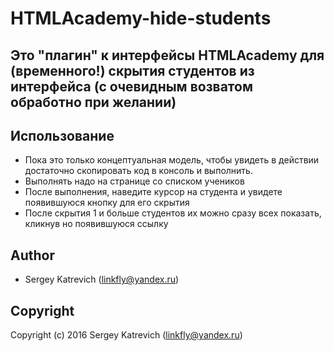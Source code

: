 # HTMLAcademy-hide-students
## Это "плагин" к интерфейсы HTMLAcademy для (временного!) скрытия студентов из интерфейса (с очевидным возватом обработно при желании) 

## Использование
 - Пока это только концептуальная модель, чтобы увидеть в действии достаточно скопировать код в консоль и выполнить. 
 - Выполнять надо на странице со списком учеников
 - После выполнения, наведите курсор на студента и увидете появившуюся кнопку для его скрытия
 - После скрытия 1 и больше студентов их можно сразу всех показать, кликнув но появившуюся ссылку
 

## Author

* Sergey Katrevich (linkfly@yandex.ru)

## Copyright

Copyright (c) 2016 Sergey Katrevich (linkfly@yandex.ru)
